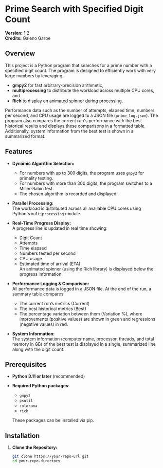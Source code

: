 # Prime Search with Specified Digit Count

**Version:** 1.2  
**Credits:** Galeno Garbe

## Overview

This project is a Python program that searches for a prime number with a specified digit count. The program is designed to efficiently work with very large numbers by leveraging:
- **gmpy2** for fast arbitrary-precision arithmetic,
- **multiprocessing** to distribute the workload across multiple CPU cores, and
- **Rich** to display an animated spinner during processing.

Performance data such as the number of attempts, elapsed time, numbers per second, and CPU usage are logged to a JSON file (`prime_log.json`). The program also compares the current run's performance with the best historical results and displays these comparisons in a formatted table. Additionally, system information from the best test is shown in a summarized format.

## Features

- **Dynamic Algorithm Selection:**  
  - For numbers with up to 300 digits, the program uses `gmpy2` for primality testing.
  - For numbers with more than 300 digits, the program switches to a Miller-Rabin test.
  - The chosen algorithm is recorded and displayed.

- **Parallel Processing:**  
  The workload is distributed across all available CPU cores using Python's `multiprocessing` module.

- **Real-Time Progress Display:**  
  A progress line is updated in real time showing:
  - Digit Count
  - Attempts
  - Time elapsed
  - Numbers tested per second
  - CPU usage
  - Estimated time of arrival (ETA)  
  An animated spinner (using the Rich library) is displayed below the progress information.

- **Performance Logging & Comparison:**  
  All performance data is logged in a JSON file. At the end of the run, a summary table compares:
  - The current run’s metrics (Current)
  - The best historical metrics (Best)
  - The percentage variation between them (Variation %), where improvements (positive values) are shown in green and regressions (negative values) in red.

- **System Information:**  
  The system information (computer name, processor, threads, and total memory in GB) of the best test is displayed in a single, summarized line along with the digit count.

## Prerequisites

- **Python 3.11 or later** (recommended)
- **Required Python packages:**
  - `gmpy2`
  - `psutil`
  - `colorama`
  - `rich`
  
  These packages can be installed via pip.

## Installation

1. **Clone the Repository:**

   ```bash
   git clone https://your-repo-url.git
   cd your-repo-directory

